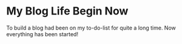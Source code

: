 # My Blog Life Begin Now

To build a blog had been on my to-do-list for quite a long time. Now everything has been started!